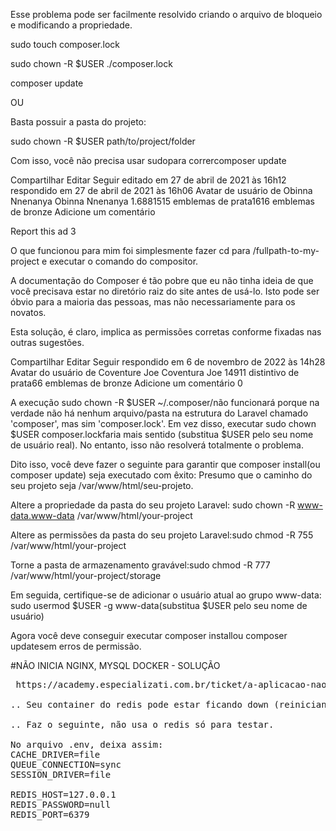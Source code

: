 Esse problema pode ser facilmente resolvido criando o arquivo de bloqueio e modificando a propriedade.

sudo touch composer.lock

sudo chown -R $USER ./composer.lock

composer update

OU

Basta possuir a pasta do projeto:

sudo chown -R $USER path/to/project/folder

Com isso, você não precisa usar sudopara corrercomposer update

Compartilhar
Editar
Seguir
editado em 27 de abril de 2021 às 16h12
respondido em 27 de abril de 2021 às 16h06
Avatar de usuário de Obinna Nnenanya
Obinna Nnenanya
1.6881515 emblemas de prata1616 emblemas de bronze
Adicione um comentário

Report this ad
3

O que funcionou para mim foi simplesmente fazer cd para /fullpath-to-my-project e executar o comando do compositor.

A documentação do Composer é tão pobre que eu não tinha ideia de que você precisava estar no diretório raiz do site antes de usá-lo. Isto pode ser óbvio para a maioria das pessoas, mas não necessariamente para os novatos.

Esta solução, é claro, implica as permissões corretas conforme fixadas nas outras sugestões.

Compartilhar
Editar
Seguir
respondido em 6 de novembro de 2022 às 14h28
Avatar do usuário de Coventure Joe
Coventura Joe
14911 distintivo de prata66 emblemas de bronze
Adicione um comentário
0

A execução sudo chown -R $USER ~/.composer/não funcionará porque na verdade não há nenhum arquivo/pasta na estrutura do Laravel chamado 'composer', mas sim 'composer.lock'. Em vez disso, executar sudo chown $USER composer.lockfaria mais sentido (substitua $USER pelo seu nome de usuário real). No entanto, isso não resolverá totalmente o problema.

Dito isso, você deve fazer o seguinte para garantir que composer install(ou composer update) seja executado com êxito: Presumo que o caminho do seu projeto seja /var/www/html/seu-projeto.

Altere a propriedade da pasta do seu projeto Laravel: sudo chown -R www-data.www-data /var/www/html/your-project

Altere as permissões da pasta do seu projeto Laravel:sudo chmod -R 755 /var/www/html/your-project

Torne a pasta de armazenamento gravável:sudo chmod -R 777 /var/www/html/your-project/storage

Em seguida, certifique-se de adicionar o usuário atual ao grupo www-data: sudo usermod $USER -g www-data(substitua $USER pelo seu nome de usuário)

Agora você deve conseguir executar composer installou composer updatesem erros de permissão.

#NÃO INICIA NGINX, MYSQL DOCKER - SOLUÇÃO
<pre> https://academy.especializati.com.br/ticket/a-aplicacao-nao-subiu

.. Seu container do redis pode estar ficando down (reiniciando)

.. Faz o seguinte, não usa o redis só para testar.

No arquivo .env, deixa assim:
CACHE_DRIVER=file
QUEUE_CONNECTION=sync
SESSION_DRIVER=file

REDIS_HOST=127.0.0.1
REDIS_PASSWORD=null
REDIS_PORT=6379

 
